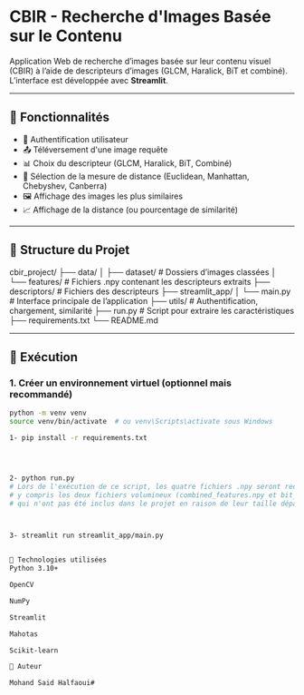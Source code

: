#  CBIR - Recherche d'Images Basée sur le Contenu

Application Web de recherche d’images basée sur leur contenu visuel (CBIR) à l’aide de descripteurs d’images (GLCM, Haralick, BiT et combiné). L’interface est développée avec **Streamlit**.

---

## 🧠 Fonctionnalités

- 🔐 Authentification utilisateur
- 📤 Téléversement d'une image requête
- 📊 Choix du descripteur (GLCM, Haralick, BiT, Combiné)
- 📏 Sélection de la mesure de distance (Euclidean, Manhattan, Chebyshev, Canberra)
- 🖼️ Affichage des images les plus similaires
- 📈 Affichage de la distance (ou pourcentage de similarité)

---

## 📁 Structure du Projet

cbir_project/
├── data/
│ ├── dataset/ # Dossiers d’images classées
│ └── features/ # Fichiers .npy contenant les descripteurs extraits
├── descriptors/ # Fichiers des descripteurs
├── streamlit_app/
│ └── main.py # Interface principale de l’application
├── utils/ # Authentification, chargement, similarité
├── run.py # Script pour extraire les caractéristiques
├── requirements.txt
└── README.md


---

## 🚀 Exécution

### 1. Créer un environnement virtuel (optionnel mais recommandé)

```bash
python -m venv venv
source venv/bin/activate  # ou venv\Scripts\activate sous Windows

1- pip install -r requirements.txt




2- python run.py
# Lors de l'exécution de ce script, les quatre fichiers .npy seront recréés automatiquement,
# y compris les deux fichiers volumineux (combined_features.npy et bit_features.npy)
# qui n'ont pas été inclus dans le projet en raison de leur taille dépassant la limite autorisée par GitHub.



3- streamlit run streamlit_app/main.py


🧪 Technologies utilisées
Python 3.10+

OpenCV

NumPy

Streamlit

Mahotas

Scikit-learn

📌 Auteur

Mohand Said Halfaoui#

